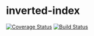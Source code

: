 # inverted-index
[![Coverage Status](https://coveralls.io/repos/github/andela-rbabalola/Inverted-Index/badge.svg)](https://coveralls.io/github/andela-rbabalola/Inverted-Index) 
[![Build Status](https://travis-ci.org/andela-rbabalola/Inverted-Index.svg?branch=development)](https://travis-ci.org/andela-rbabalola/Inverted-Index)